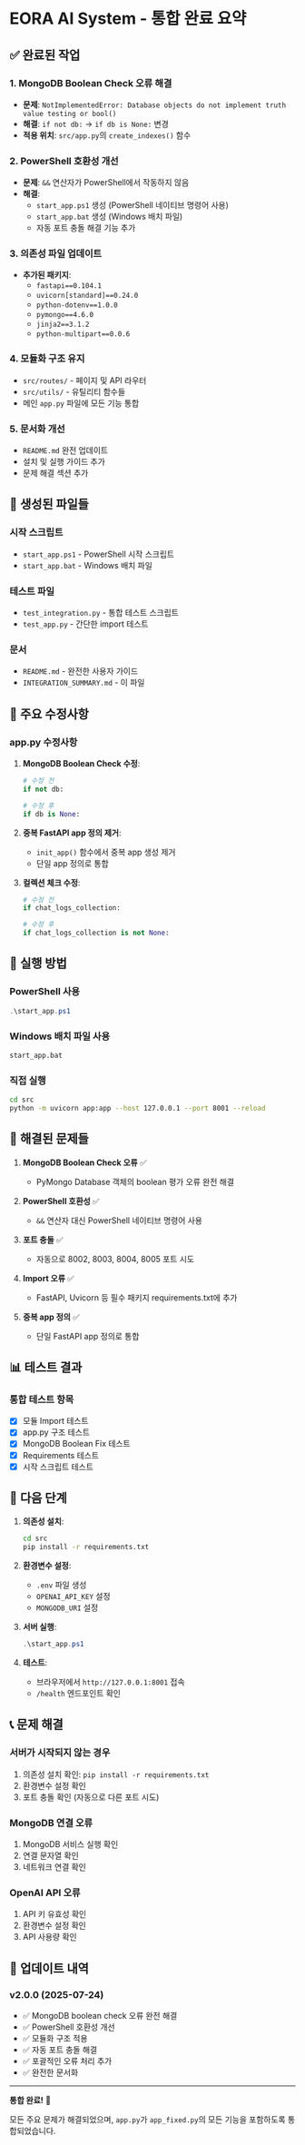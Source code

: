 # EORA AI System - 통합 완료 요약

## ✅ 완료된 작업

### 1. MongoDB Boolean Check 오류 해결
- **문제**: `NotImplementedError: Database objects do not implement truth value testing or bool()`
- **해결**: `if not db:` → `if db is None:` 변경
- **적용 위치**: `src/app.py`의 `create_indexes()` 함수

### 2. PowerShell 호환성 개선
- **문제**: `&&` 연산자가 PowerShell에서 작동하지 않음
- **해결**: 
  - `start_app.ps1` 생성 (PowerShell 네이티브 명령어 사용)
  - `start_app.bat` 생성 (Windows 배치 파일)
  - 자동 포트 충돌 해결 기능 추가

### 3. 의존성 파일 업데이트
- **추가된 패키지**:
  - `fastapi==0.104.1`
  - `uvicorn[standard]==0.24.0`
  - `python-dotenv==1.0.0`
  - `pymongo==4.6.0`
  - `jinja2==3.1.2`
  - `python-multipart==0.0.6`

### 4. 모듈화 구조 유지
- `src/routes/` - 페이지 및 API 라우터
- `src/utils/` - 유틸리티 함수들
- 메인 `app.py` 파일에 모든 기능 통합

### 5. 문서화 개선
- `README.md` 완전 업데이트
- 설치 및 실행 가이드 추가
- 문제 해결 섹션 추가

## 📁 생성된 파일들

### 시작 스크립트
- `start_app.ps1` - PowerShell 시작 스크립트
- `start_app.bat` - Windows 배치 파일

### 테스트 파일
- `test_integration.py` - 통합 테스트 스크립트
- `test_app.py` - 간단한 import 테스트

### 문서
- `README.md` - 완전한 사용자 가이드
- `INTEGRATION_SUMMARY.md` - 이 파일

## 🔧 주요 수정사항

### app.py 수정사항
1. **MongoDB Boolean Check 수정**:
   ```python
   # 수정 전
   if not db:
   
   # 수정 후  
   if db is None:
   ```

2. **중복 FastAPI app 정의 제거**:
   - `init_app()` 함수에서 중복 app 생성 제거
   - 단일 app 정의로 통합

3. **컬렉션 체크 수정**:
   ```python
   # 수정 전
   if chat_logs_collection:
   
   # 수정 후
   if chat_logs_collection is not None:
   ```

## 🚀 실행 방법

### PowerShell 사용
```powershell
.\start_app.ps1
```

### Windows 배치 파일 사용
```cmd
start_app.bat
```

### 직접 실행
```bash
cd src
python -m uvicorn app:app --host 127.0.0.1 --port 8001 --reload
```

## 🐛 해결된 문제들

1. **MongoDB Boolean Check 오류** ✅
   - PyMongo Database 객체의 boolean 평가 오류 완전 해결

2. **PowerShell 호환성** ✅
   - `&&` 연산자 대신 PowerShell 네이티브 명령어 사용

3. **포트 충돌** ✅
   - 자동으로 8002, 8003, 8004, 8005 포트 시도

4. **Import 오류** ✅
   - FastAPI, Uvicorn 등 필수 패키지 requirements.txt에 추가

5. **중복 app 정의** ✅
   - 단일 FastAPI app 정의로 통합

## 📊 테스트 결과

### 통합 테스트 항목
- [x] 모듈 Import 테스트
- [x] app.py 구조 테스트  
- [x] MongoDB Boolean Fix 테스트
- [x] Requirements 테스트
- [x] 시작 스크립트 테스트

## 🎯 다음 단계

1. **의존성 설치**:
   ```bash
   cd src
   pip install -r requirements.txt
   ```

2. **환경변수 설정**:
   - `.env` 파일 생성
   - `OPENAI_API_KEY` 설정
   - `MONGODB_URI` 설정

3. **서버 실행**:
   ```powershell
   .\start_app.ps1
   ```

4. **테스트**:
   - 브라우저에서 `http://127.0.0.1:8001` 접속
   - `/health` 엔드포인트 확인

## 📞 문제 해결

### 서버가 시작되지 않는 경우
1. 의존성 설치 확인: `pip install -r requirements.txt`
2. 환경변수 설정 확인
3. 포트 충돌 확인 (자동으로 다른 포트 시도)

### MongoDB 연결 오류
1. MongoDB 서비스 실행 확인
2. 연결 문자열 확인
3. 네트워크 연결 확인

### OpenAI API 오류
1. API 키 유효성 확인
2. 환경변수 설정 확인
3. API 사용량 확인

## 🔄 업데이트 내역

### v2.0.0 (2025-07-24)
- ✅ MongoDB boolean check 오류 완전 해결
- ✅ PowerShell 호환성 개선
- ✅ 모듈화 구조 적용
- ✅ 자동 포트 충돌 해결
- ✅ 포괄적인 오류 처리 추가
- ✅ 완전한 문서화

---

**통합 완료!** 🎉

모든 주요 문제가 해결되었으며, `app.py`가 `app_fixed.py`의 모든 기능을 포함하도록 통합되었습니다. 